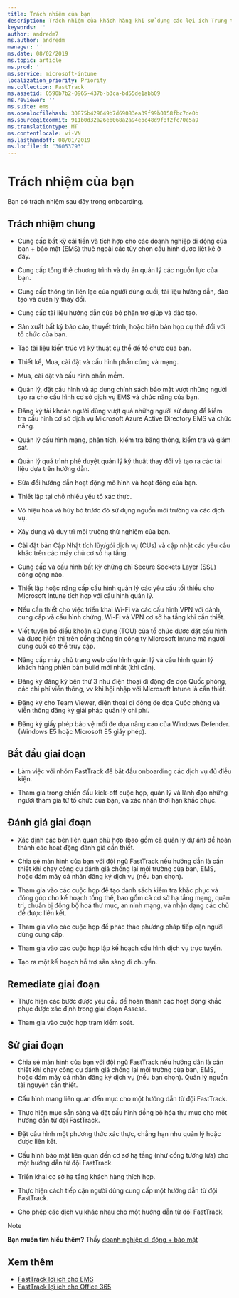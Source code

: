 ```yaml
---
title: Trách nhiệm của bạn
description: Trách nhiệm của khách hàng khi sử dụng các lợi ích Trung tâm FastTrack
keywords: ''
author: andredm7
ms.author: andredm
manager: ''
ms.date: 08/02/2019
ms.topic: article
ms.prod: ''
ms.service: microsoft-intune
localization_priority: Priority
ms.collection: FastTrack
ms.assetid: 0590b7b2-0965-437b-b3ca-bd55de1abb09
ms.reviewer: ''
ms.suite: ems
ms.openlocfilehash: 30875b429649b7d69083ea39f99b0158fbc7de0b
ms.sourcegitcommit: 911b0d32a26eb068a2a94ebc48d9f8f2fc70e5a9
ms.translationtype: MT
ms.contentlocale: vi-VN
ms.lasthandoff: 08/01/2019
ms.locfileid: "36053793"
---
```

# <a name="your-responsibilities"></a>Trách nhiệm của bạn

Bạn có trách nhiệm sau đây trong onboarding.

## <a name="general-responsibilities"></a>Trách nhiệm chung

-   Cung cấp bất kỳ cải tiến và tích hợp cho các doanh nghiệp di động của bạn + bảo mật (EMS) thuê ngoài các tùy chọn cấu hình được liệt kê ở đây.

-   Cung cấp tổng thể chương trình và dự án quản lý các nguồn lực của bạn.

-   Cung cấp thông tin liên lạc của người dùng cuối, tài liệu hướng dẫn, đào tạo và quản lý thay đổi.

-   Cung cấp tài liệu hướng dẫn của bộ phận trợ giúp và đào tạo.

-   Sản xuất bất kỳ báo cáo, thuyết trình, hoặc biên bản họp cụ thể đối với tổ chức của bạn.

-   Tạo tài liệu kiến trúc và kỹ thuật cụ thể để tổ chức của bạn.

-   Thiết kế, Mua, cài đặt và cấu hình phần cứng và mạng.

-   Mua, cài đặt và cấu hình phần mềm.

-   Quản lý, đặt cấu hình và áp dụng chính sách bảo mật vượt những người tạo ra cho cấu hình cơ sở dịch vụ EMS và chức năng của bạn.

-   Đăng ký tài khoản người dùng vượt quá những người sử dụng để kiểm tra cấu hình cơ sở dịch vụ Microsoft Azure Active Directory EMS và chức năng.

-   Quản lý cấu hình mạng, phân tích, kiểm tra băng thông, kiểm tra và giám sát.

-   Quản lý quá trình phê duyệt quản lý kỹ thuật thay đổi và tạo ra các tài liệu dựa trên hướng dẫn.

-   Sửa đổi hướng dẫn hoạt động mô hình và hoạt động của bạn.

-   Thiết lập tại chỗ nhiều yếu tố xác thực.

-   Vô hiệu hoá và hủy bỏ trước đó sử dụng nguồn môi trường và các dịch vụ.

-   Xây dựng và duy trì môi trường thử nghiệm của bạn.

-   Cài đặt bản Cập Nhật tích lũy/gói dịch vụ (CUs) và cập nhật các yêu cầu khác trên các máy chủ cơ sở hạ tầng.

-   Cung cấp và cấu hình bất kỳ chứng chỉ Secure Sockets Layer (SSL) công cộng nào.

-   Thiết lập hoặc nâng cấp cấu hình quản lý các yêu cầu tối thiểu cho Microsoft Intune tích hợp với cấu hình quản lý.

-   Nếu cần thiết cho việc triển khai Wi-Fi và các cấu hình VPN với dành, cung cấp và cấu hình chứng, Wi-Fi và VPN cơ sở hạ tầng khi cần thiết.

-   Viết tuyên bố điều khoản sử dụng (TOU) của tổ chức được đặt cấu hình và được hiển thị trên cổng thông tin công ty Microsoft Intune mà người dùng cuối có thể truy cập.

-   Nâng cấp máy chủ trang web cấu hình quản lý và cấu hình quản lý khách hàng phiên bản build mới nhất (khi cần).

-   Đăng ký đăng ký bên thứ 3 như điện thoại di động đe dọa Quốc phòng, các chi phí viễn thông, vv khi hội nhập với Microsoft Intune là cần thiết.

-   Đăng ký cho Team Viewer, điện thoại di động đe dọa Quốc phòng và viễn thông đăng ký giải pháp quản lý chi phí.

-   Đăng ký giấy phép bảo vệ mối đe dọa nâng cao của Windows Defender. (Windows E5 hoặc Microsoft E5 giấy phép).

## <a name="initiate-phase"></a>Bắt đầu giai đoạn

-   Làm việc với nhóm FastTrack để bắt đầu onboarding các dịch vụ đủ điều kiện.

-   Tham gia trong chiến đấu kick-off cuộc họp, quản lý và lãnh đạo những người tham gia từ tổ chức của bạn, và xác nhận thời hạn khắc phục.

## <a name="assess-phase"></a>Đánh giá giai đoạn

-   Xác định các bên liên quan phù hợp (bao gồm cả quản lý dự án) để hoàn thành các hoạt động đánh giá cần thiết.

-   Chia sẻ màn hình của bạn với đội ngũ FastTrack nếu hướng dẫn là cần thiết khi chạy công cụ đánh giá chống lại môi trường của bạn, EMS, hoặc đám mây cá nhân đăng ký dịch vụ (nếu bạn chọn).

-   Tham gia vào các cuộc họp để tạo danh sách kiểm tra khắc phục và đóng góp cho kế hoạch tổng thể, bao gồm cả cơ sở hạ tầng mạng, quản trị, chuẩn bị đồng bộ hoá thư mục, an ninh mạng, và nhận dạng các chủ đề được liên kết.

-   Tham gia vào các cuộc họp để phác thảo phương pháp tiếp cận người dùng cung cấp.

-   Tham gia vào các cuộc họp lập kế hoạch cấu hình dịch vụ trực tuyến.

-   Tạo ra một kế hoạch hỗ trợ sẵn sàng di chuyển.

## <a name="remediate-phase"></a>Remediate giai đoạn

-   Thực hiện các bước được yêu cầu để hoàn thành các hoạt động khắc phục được xác định trong giai đoạn Assess.

-   Tham gia vào cuộc họp trạm kiểm soát.

## <a name="enable-phase"></a>Sử giai đoạn

-   Chia sẻ màn hình của bạn với đội ngũ FastTrack nếu hướng dẫn là cần thiết khi chạy công cụ đánh giá chống lại môi trường của bạn, EMS, hoặc đám mây cá nhân đăng ký dịch vụ (nếu bạn chọn). Quản lý nguồn tài nguyên cần thiết.

-   Cấu hình mạng liên quan đến mục cho một hướng dẫn từ đội FastTrack.

-   Thực hiện mục sẵn sàng và đặt cấu hình đồng bộ hóa thư mục cho một hướng dẫn từ đội FastTrack.

-   Đặt cấu hình một phương thức xác thực, chẳng hạn như quản lý hoặc được liên kết. 

-   Cấu hình bảo mật liên quan đến cơ sở hạ tầng (như cổng tường lửa) cho một hướng dẫn từ đội FastTrack.

-   Triển khai cơ sở hạ tầng khách hàng thích hợp.

-   Thực hiện cách tiếp cận người dùng cung cấp một hướng dẫn từ đội FastTrack.

-   Cho phép các dịch vụ khác nhau cho một hướng dẫn từ đội FastTrack.

> [!NOTE]
> **Bạn muốn tìm hiểu thêm?** Thấy [doanh nghiệp di động + bảo mật](https://www.microsoft.com/en-us/cloud-platform/enterprise-mobility)

## <a name="see-also"></a>Xem thêm

- [FastTrack lợi ích cho EMS](EMS-fasttrack-benefit-for-EMS.md)
- [FastTrack lợi ích cho Office 365](O365-fasttrack-benefit-for-office-365.md)

